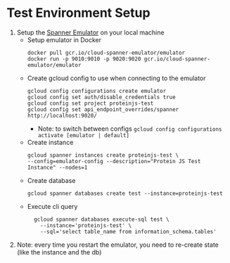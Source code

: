 # Test Environment Setup

1. Setup the [Spanner Emulator](https://cloud.google.com/spanner/docs/emulator#linux-macos) on your local machine
    - Setup emulator in Docker
      ```
      docker pull gcr.io/cloud-spanner-emulator/emulator
      docker run -p 9010:9010 -p 9020:9020 gcr.io/cloud-spanner-emulator/emulator
      ```
    - Create gcloud config to use when connecting to the emulator
      ```
      gcloud config configurations create emulator
      gcloud config set auth/disable_credentials true
      gcloud config set project proteinjs-test
      gcloud config set api_endpoint_overrides/spanner http://localhost:9020/
      ```
        - Note: to switch between configs `gcloud config configurations activate [emulator | default]`
    - Create instance
      ```
      gcloud spanner instances create proteinjs-test \
      --config=emulator-config --description="Protein JS Test Instance" --nodes=1
      ```
    - Create database
      ```
      gcloud spanner databases create test --instance=proteinjs-test
      ```
    - Execute cli query
      ```
        gcloud spanner databases execute-sql test \
          --instance='proteinjs-test' \
          --sql='select table_name from information_schema.tables'
      ```
2. Note: every time you restart the emulator, you need to re-create state (like the instance and the db)